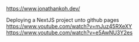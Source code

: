 https://www.jonathankoh.dev/

Deploying a NextJS project unto github pages
https://www.youtube.com/watch?v=mJuz45RXeXY
https://www.youtube.com/watch?v=e5AwNU3Y2es
